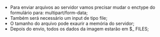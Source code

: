 * Para enviar arquivos ao servidor vamos precisar mudar o enctype do formulário para: multipart/form-data;
* Também será necessário um input de tipo file;
* O tamanho do arquivo pode exaurir a memória do servidor;
* Depois do envio, todos os dados da imagem estarão em $_ FILES;